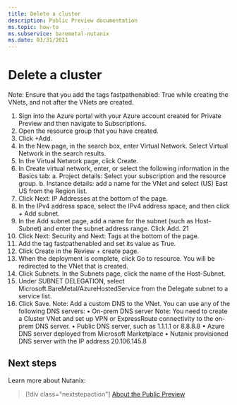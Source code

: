 ```yaml
---
title: Delete a cluster
description: Public Preview documentation
ms.topic: how-to
ms.subservice: baremetal-nutanix
ms.date: 03/31/2021
---
```


# Delete a cluster

Note: Ensure that you add the tags fastpathenabled: True while creating the VNets, and not 
after the VNets are created.
1. Sign into the Azure portal with your Azure account created for Private Preview and then 
navigate to Subscriptions.
2. Open the resource group that you have created.
3. Click +Add.
4. In the New page, in the search box, enter Virtual Network. Select Virtual Network in the 
search results.
5. In the Virtual Network page, click Create.
6. In Create virtual network, enter, or select the following information in the Basics tab:
a. Project details: Select your subscription and the resource group.
b. Instance details: add a name for the VNet and select (US) East US from the 
Region list.
7. Click Next: IP Addresses at the bottom of the page.
8. In the IPv4 address space, select the IPv4 address space, and then click + Add 
subnet.
9. In the Add subnet page, add a name for the subnet (such as Host-Subnet) and enter 
the subnet address range. Click Add.
21
10. Click Next: Security and Next: Tags at the bottom of the page.
11. Add the tag fastpathenabled and set its value as True.
12. Click Create in the Review + create page.
13. When the deployment is complete, click Go to resource. You will be redirected to the 
VNet that is created.
14. Click Subnets. In the Subnets page, click the name of the Host-Subnet.
15. Under SUBNET DELEGATION, select Microsoft.BareMetal/AzureHostedService from 
the Delegate subnet to a service list.
16. Click Save.
Note: Add a custom DNS to the VNet. You can use any of the following DNS servers:
• On-prem DNS server
Note: You need to create a Cluster VNet and set up VPN or ExpressRoute 
connectivity to the on-prem DNS server.
• Public DNS server, such as 1.1.1.1 or 8.8.8.8
• Azure DNS server deployed from Microsoft Marketplace
• Nutanix provisioned DNS server with the IP address 20.106.145.8

## Next steps

Learn more about Nutanix:

> [!div class="nextstepaction"]
> [About the Public Preview](about-the-public-preview.md)

